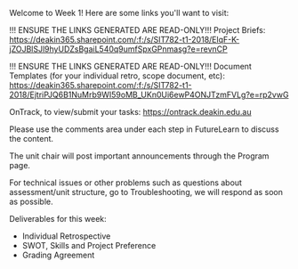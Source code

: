 Welcome to Week 1! Here are some links you'll want to visit:

!!! ENSURE THE LINKS GENERATED ARE READ-ONLY!!!
Project Briefs: https://deakin365.sharepoint.com/:f:/s/SIT782-t1-2018/ElqF-K-jZOJBlSJl9hyUDZsBgaiL540q9umfSpxGPnmasg?e=revnCP

!!! ENSURE THE LINKS GENERATED ARE READ-ONLY!!!
Document Templates (for your individual retro, scope document, etc): https://deakin365.sharepoint.com/:f:/s/SIT782-t1-2018/EjtriPJQ6B1NuMrb9WI59oMB_UKn0Ui6ewP4ONJTzmFVLg?e=rp2vwG

OnTrack, to view/submit your tasks: https://ontrack.deakin.edu.au

Please use the comments area under each step in FutureLearn to discuss the content. 

The unit chair will post important announcements through the Program page. 

For technical issues or other problems such as questions about assessment/unit structure, go to Troubleshooting, we will respond as soon as possible.

Deliverables for this week: 
- Individual Retrospective 
- SWOT, Skills and Project Preference 
- Grading Agreement